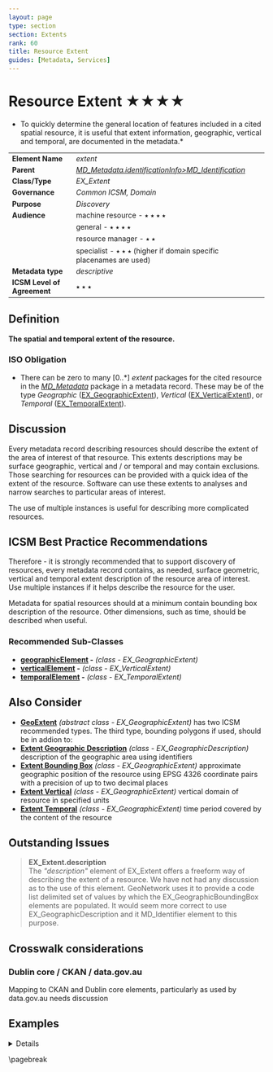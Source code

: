 ```yaml
---
layout: page
type: section
section: Extents
rank: 60
title: Resource Extent
guides: [Metadata, Services]
---
```

# Resource Extent ★★★★
* To quickly determine the general location of features included in a cited spatial resource, it is useful that extent information, geographic, vertical and temporal, are documented in the metadata.*

| | |
| --- | --- |
| **Element Name** | *extent* |
| **Parent** | *[MD_Metadata.identificationInfo>MD_Identification](./class-MD_Identification)* |
| **Class/Type** | *EX_Extent* |
| **Governance** | *Common ICSM, Domain* |
| **Purpose** | *Discovery* |
| **Audience** | machine resource - ⭑ ⭑ ⭑ ⭑ |
| | general - ⭑ ⭑ ⭑ ⭑ |
| | resource manager - ⭑ ⭑ |
| | specialist - ⭑ ⭑ ⭑ (higher if domain specific placenames are used) |
| **Metadata type** | *descriptive* |
| **ICSM Level of Agreement** | ⭑ ⭑ ⭑ |

## Definition
**The spatial and temporal extent of the resource.**

### ISO Obligation
- There can be zero to many [0..\*] *extent* packages for the cited resource in the *[MD_Metadata](./class-MD_Metadata)* package in a metadata record. These may be of the type *Geographic* ([EX_GeographicExtent](./GeographicExtent)), *Vertical* ([EX_VerticalExtent](./VerticalExtent)), or *Temporal* ([EX_TemporalExtent](./TemporalExtents)).

## Discussion
Every metadata record describing resources should describe the extent of the area of interest of that resource. This extents descriptions may be surface geographic, vertical and / or temporal and may contain exclusions. Those searching for resources can be provided with a quick idea of the extent of the resource. Software can use these extents to analyses and narrow searches to particular areas of interest. 

The use of multiple instances is useful for describing more complicated resources.

## ICSM Best Practice Recommendations

Therefore - it is strongly recommended that to support discovery of resources, every metadata record contains, as needed, surface geometric, vertical and temporal extent description of the resource area of interest. Use multiple instances if it helps describe the resource for the user.

Metadata for spatial resources should at a minimum contain bounding box description of the resource. Other dimensions, such as time, should be described when useful. 

### Recommended Sub-Classes
* **[geographicElement](./GeographicExtent) -** *(class - EX_GeographicExtent)*
* **[verticalElement](./VerticalExtent) -** *(class - EX_VerticalExtent)*
* **[temporalElement](./TemporalExtents) -** *(class - EX_TemporalExtent)*

## Also Consider 
- **[GeoExtent](./GeographicExtent)** *(abstract class - EX_GeographicExtent)* has two ICSM recommended types. The third type, bounding polygons if used, should be in addion to:
 - **[Extent Geographic Description](./ExtentGeographicDescription)** *(class - EX_GeographicDescription)* description of the geographic area using identifiers
 - **[Extent Bounding Box](./ExtentBoundingBox)** *(class - EX_GeographicExtent)* approximate geographic position of the resource using EPSG 4326 coordinate pairs with a precision of up to two decimal places
- **[Extent Vertical](./VerticalExtent)** *(class - EX_GeographicExtent)* vertical domain of resource in specified units
- **[Extent Temporal](./TemporalExtents)** *(class - EX_GeographicExtent)* time period covered by the content of the resource

## Outstanding Issues
> **EX_Extent.description**  
The *"description"* element of EX_Extent offers a freeform way of describing the extent of a resource. We have not had any discussion as to the use of this element. GeoNetwork uses it to provide a code list delimited set of values by which the EX_GeographicBoundingBox elements are populated. It would seem more correct to use EX_GeographicDescription and it MD_Identifier element to this purpose.

## Crosswalk considerations

### Dublin core / CKAN / data.gov.au 
Mapping to CKAN and Dublin core elements, particularly as used by data.gov.au needs discussion

## Examples

<details>

\pagebreak

### UML diagrams
Recommended elements highlighted in yellow

![Extent](../images/ResourceExtentUML.png)

</details>

\pagebreak

